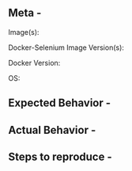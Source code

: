 ## Meta -

<!-- Please fill out the whole template so we have enough information to help you fix 
 the issue as fast as possible. -->

<!-- If the template is not complete or deleted, we might close the issue right away 
 since we will lack the needed information to troubleshoot it. -->

Image(s):  
<!-- node-chrome? hub? standalone-firefox? -->
Docker-Selenium Image Version(s):  
<!-- 3, 3.4, 3.14.0-beryllium etc -->
Docker Version:  
<!-- 17.09.0-ce, 17.06.2-ce etc -->
OS: 
<!-- Windows 10, OSX Yosemite, Centos6, etc -->

<!-- NOTE
FIREFOX 48+ IS ONLY COMPATIBLE WITH GECKODRIVER.

If the issue is with Google Chrome consider logging an issue with chromedriver instead:
https://sites.google.com/a/chromium.org/chromedriver/help

If the issue is with Firefox GeckoDriver (aka Marionette) consider logging an issue with Mozilla:
https://bugzilla.mozilla.org/buglist.cgi?product=Testing&component=Marionette

-->
## Expected Behavior -

## Actual Behavior -

## Steps to reproduce -
<!--
Please be sure to include an SSCCE (Short, Self Contained, Correct [compilable] example) http://sscce.org/
If you can't provide a link to the page, consider creating a reproducible page on https://jsfiddle.net/
-->
